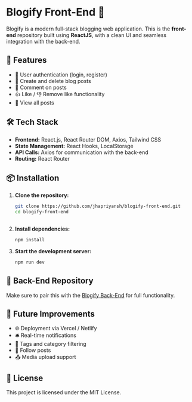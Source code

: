 # Blogify Front-End 📝

Blogify is a modern full-stack blogging web application. This is the **front-end** repository built using **ReactJS**, with a clean UI and seamless integration with the back-end.

## 🚀 Features

- 🔐 User authentication (login, register)
- 📝 Create and delete blog posts
- 💬 Comment on posts
- 👍 Like / 👎 Remove like functionality
- 📄 View all posts

## 🛠️ Tech Stack

- **Frontend:** React.js, React Router DOM, Axios, Tailwind CSS
- **State Management:** React Hooks, LocalStorage
- **API Calls:** Axios for communication with the back-end
- **Routing:** React Router

## 📦 Installation

1. **Clone the repository:**
   ```bash
   git clone https://github.com/jhapriyansh/blogify-front-end.git
   cd blogify-front-end
  

2. **Install dependencies:**

   ```bash
   npm install
   ```

3. **Start the development server:**

   ```bash
   npm run dev
   ```

## 🔗 Back-End Repository

Make sure to pair this with the [Blogify Back-End](https://github.com/jhapriyansh/blogify) for full functionality.

## 🧪 Future Improvements

* 🌐 Deployment via Vercel / Netlify
* 🛎️ Real-time notifications
* 🧠 Tags and category filtering
* 👤 Follow posts
* 📤 Media upload support

## 📄 License

This project is licensed under the MIT License.
